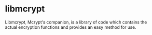 libmcrypt
=========

Libmcrypt, Mcrypt's companion, is a library of code which contains the actual encryption functions and provides an easy method for use.
